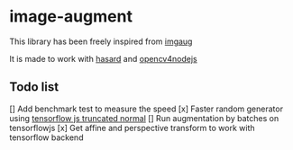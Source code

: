 # image-augment

This library has been freely inspired from [imgaug](https://github.com/aleju/imgaug)

It is made to work with [hasard](https://www.npmjs.com/package/hasard) and [opencv4nodejs](https://github.com/justadudewhohacks/opencv4nodejs)

## Todo list

[] Add benchmark test to measure the speed
[x] Faster random generator using [tensorflow js truncated normal](https://js.tensorflow.org/api/1.0.0/#truncatedNormal)
[] Run augmentation by batches on tensorflowjs
[x] Get affine and perspective transform to work with tensorflow backend
